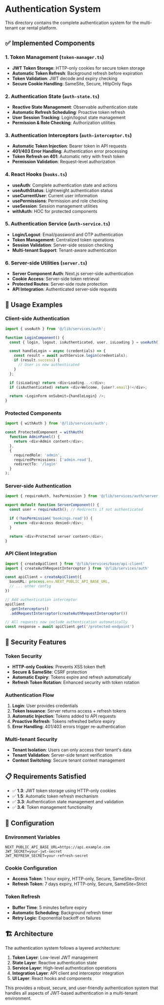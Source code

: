 # Authentication System

This directory contains the complete authentication system for the multi-tenant car rental platform.

## ✅ Implemented Components

### 1. Token Management (`token-manager.ts`)

- **JWT Token Storage**: HTTP-only cookies for secure token storage
- **Automatic Token Refresh**: Background refresh before expiration
- **Token Validation**: JWT decode and expiry checking
- **Secure Cookie Handling**: SameSite, Secure, HttpOnly flags

### 2. Authentication State (`auth-state.ts`)

- **Reactive State Management**: Observable authentication state
- **Automatic Refresh Scheduling**: Proactive token refresh
- **User Session Tracking**: Login/logout state management
- **Permission & Role Checking**: Authorization utilities

### 3. Authentication Interceptors (`auth-interceptor.ts`)

- **Automatic Token Injection**: Bearer token in API requests
- **401/403 Error Handling**: Authentication error processing
- **Token Refresh on 401**: Automatic retry with fresh token
- **Permission Validation**: Request-level authorization

### 4. React Hooks (`hooks.ts`)

- **useAuth**: Complete authentication state and actions
- **useAuthStatus**: Lightweight authentication status
- **useCurrentUser**: Current user information
- **usePermissions**: Permission and role checking
- **useSession**: Session management utilities
- **withAuth**: HOC for protected components

### 5. Authentication Service (`auth-service.ts`)

- **Login/Logout**: Email/password and OTP authentication
- **Token Management**: Centralized token operations
- **Session Validation**: Server-side session checking
- **Multi-tenant Support**: Tenant-aware authentication

### 6. Server-side Utilities (`server.ts`)

- **Server Component Auth**: Next.js server-side authentication
- **Cookie Access**: Server-side token retrieval
- **Protected Routes**: Server-side route protection
- **API Integration**: Authenticated server-side requests

## 🚀 Usage Examples

### Client-side Authentication

```typescript
import { useAuth } from '@/lib/services/auth';

function LoginComponent() {
  const { login, logout, isAuthenticated, user, isLoading } = useAuth();

  const handleLogin = async (credentials) => {
    const result = await authService.login(credentials);
    if (result.success) {
      // User is now authenticated
    }
  };

  if (isLoading) return <div>Loading...</div>;
  if (isAuthenticated) return <div>Welcome, {user?.email}!</div>;

  return <LoginForm onSubmit={handleLogin} />;
}
```

### Protected Components

```typescript
import { withAuth } from '@/lib/services/auth';

const ProtectedComponent = withAuth(
  function AdminPanel() {
    return <div>Admin content</div>;
  },
  {
    requiredRole: 'admin',
    requiredPermissions: ['admin.read'],
    redirectTo: '/login'
  }
);
```

### Server-side Authentication

```typescript
import { requireAuth, hasPermission } from '@/lib/services/auth/server';

export default function ServerComponent() {
  const user = requireAuth(); // Redirects if not authenticated

  if (!hasPermission('bookings.read')) {
    return <div>Access denied</div>;
  }

  return <div>Protected server content</div>;
}
```

### API Client Integration

```typescript
import { createApiClient } from '@/lib/services/base/api-client'
import { createAuthRequestInterceptor } from '@/lib/services/auth'

const apiClient = createApiClient({
  baseURL: process.env.NEXT_PUBLIC_API_BASE_URL,
  // ... other config
})

// Add authentication interceptor
apiClient
  .getInterceptors()
  .addRequestInterceptor(createAuthRequestInterceptor())

// All requests now include authentication automatically
const response = await apiClient.get('/protected-endpoint')
```

## 🔐 Security Features

### Token Security

- **HTTP-only Cookies**: Prevents XSS token theft
- **Secure & SameSite**: CSRF protection
- **Automatic Expiry**: Tokens expire and refresh automatically
- **Refresh Token Rotation**: Enhanced security with token rotation

### Authentication Flow

1. **Login**: User provides credentials
2. **Token Issuance**: Server returns access + refresh tokens
3. **Automatic Injection**: Tokens added to API requests
4. **Proactive Refresh**: Tokens refreshed before expiry
5. **Error Handling**: 401/403 errors trigger re-authentication

### Multi-tenant Security

- **Tenant Isolation**: Users can only access their tenant's data
- **Tenant Validation**: Server-side tenant verification
- **Context Switching**: Secure tenant context management

## 📋 Requirements Satisfied

- ✅ **1.3**: JWT token storage using HTTP-only cookies
- ✅ **1.5**: Automatic token refresh mechanism
- ✅ **3.3**: Authentication state management and validation
- ✅ **3.4**: Token management functionality

## 🔧 Configuration

### Environment Variables

```env
NEXT_PUBLIC_API_BASE_URL=https://api.example.com
JWT_SECRET=your-jwt-secret
JWT_REFRESH_SECRET=your-refresh-secret
```

### Cookie Configuration

- **Access Token**: 1 hour expiry, HTTP-only, Secure, SameSite=Strict
- **Refresh Token**: 7 days expiry, HTTP-only, Secure, SameSite=Strict

### Token Refresh

- **Buffer Time**: 5 minutes before expiry
- **Automatic Scheduling**: Background refresh timer
- **Retry Logic**: Exponential backoff on failures

## 🏗️ Architecture

The authentication system follows a layered architecture:

1. **Token Layer**: Low-level JWT management
2. **State Layer**: Reactive authentication state
3. **Service Layer**: High-level authentication operations
4. **Integration Layer**: API client and interceptor integration
5. **UI Layer**: React hooks and components

This provides a robust, secure, and user-friendly authentication system that handles all aspects of JWT-based authentication in a multi-tenant environment.

